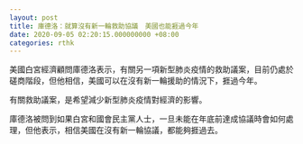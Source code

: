 ```yaml
---
layout: post
title: 庫德洛：就算沒有新一輪救助協議　美國也能捱過今年
date: 2020-09-05 02:20:15.000000000 +08:00
categories: rthk
---
```


美國白宮經濟顧問庫德洛表示，有關另一項新型肺炎疫情的救助議案，目前仍處於磋商階段，但他相信，美國可以在沒有新一輪援助的情況下，捱過今年。

有關救助議案，是希望減少新型肺炎疫情對經濟的影響。

庫德洛被問到如果白宮和國會民主黨人士，一旦未能在年底前達成協議時會如何處理，但他表示，相信美國在沒有新一輪協議，都能夠捱過去。
